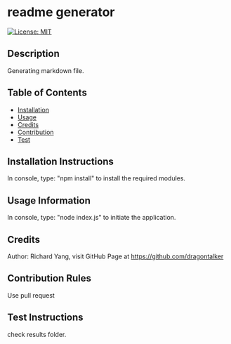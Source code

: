 # readme generator
  [![License: MIT](https://img.shields.io/badge/License-MIT-yellow.svg)](https://opensource.org/licenses/MIT)

  ## Description
  Generating markdown file.

  ## Table of Contents
  * [Installation](#Installation)
  * [Usage](#Usage)
  * [Credits](#Credits)
  * [Contribution](#Contribution)
  * [Test](#Test)
  
  ## Installation Instructions
  In console, type: "npm install" to install the required modules.

  ## Usage Information
  In console, type: "node index.js" to initiate the application.

  ## Credits
  Author: Richard Yang, visit GitHub Page at https://github.com/dragontalker

  ## Contribution Rules
  Use pull request

  ## Test Instructions
  check results folder.
  
